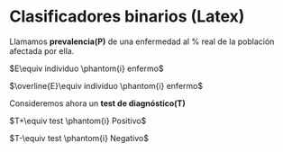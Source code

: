 # Clasificadores binarios (Latex)

Llamamos **prevalencia(P)** de una enfermedad al % real de la población afectada por ella.

$E\equiv individuo \phantom{i} enfermo$

$\overline{E}\equiv individuo \phantom{i} enfermo$

Consideremos ahora un **test de diagnóstico(T)**

$T+\equiv test \phantom{i} Positivo$

$T-\equiv test \phantom{i} Negativo$

